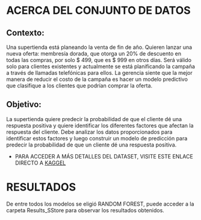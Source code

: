 # ACERCA DEL CONJUNTO DE DATOS

## Contexto: 

Una supertienda está planeando la venta de fin de año. Quieren lanzar una nueva oferta: membresía dorada, que otorga un 20% de descuento en todas las compras, por solo $ 499, que es $ 999 en otros días. Será válido solo para clientes existentes y actualmente se está planificando la campaña a través de llamadas telefónicas para ellos. La gerencia siente que la mejor manera de reducir el costo de la campaña es hacer un modelo predictivo que clasifique a los clientes que podrían comprar la oferta.


## Objetivo: 

La supertienda quiere predecir la probabilidad de que el cliente dé una respuesta positiva y quiere identificar los diferentes factores que afectan la respuesta del cliente. Debe analizar los datos proporcionados para identificar estos factores y luego construir un modelo de predicción para predecir la probabilidad de que un cliente dé una respuesta positiva.

 - PARA ACCEDER A MÁS DETALLES DEL DATASET, VISITE ESTE ENLACE DIRECTO A [KAGGEL](https://www.kaggle.com/datasets/ahsan81/superstore-marketing-campaign-dataset)

# RESULTADOS

De entre todos los modelos se eligió RANDOM FOREST, puede acceder a la carpeta Results_SStore para observar los resultados obtenidos.